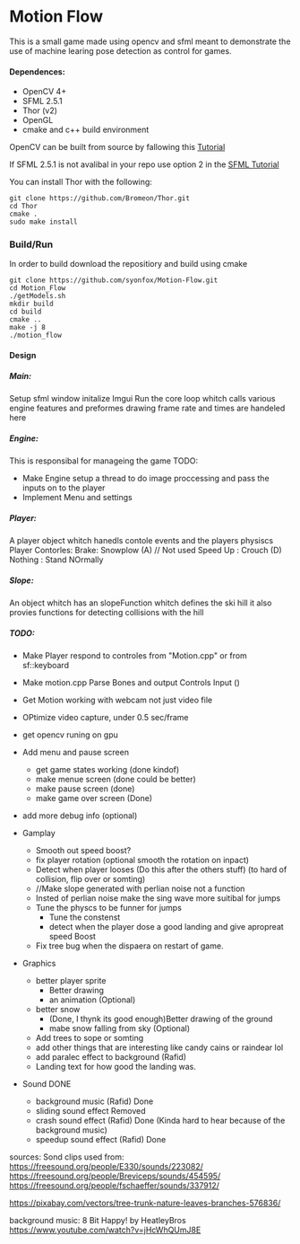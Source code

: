
# Motion Flow

This is a small game made using opencv and sfml meant to demonstrate the
use of machine learing pose detection as control for games.  

#### Dependences:

* OpenCV 4+
* SFML 2.5.1
* Thor (v2)
* OpenGL
* cmake and c++ build environment

OpenCV can be built from source by fallowing this [Tutorial](https://docs.opencv.org/3.4/d7/d9f/tutorial_linux_install.html)

If SFML 2.5.1 is not avalibal in your repo use option 2 in the [SFML Tutorial](https://www.sfml-dev.org/tutorials/2.5/start-linux.php) 

You can install Thor with the following:
```
git clone https://github.com/Bromeon/Thor.git
cd Thor
cmake .
sudo make install
```

### Build/Run
In order to build download the repositiory and build using cmake
```
git clone https://github.com/syonfox/Motion-Flow.git
cd Motion_Flow
./getModels.sh
mkdir build
cd build
cmake ..
make -j 8
./motion_flow
```

#### Design
##### Main:
Setup sfml window
initalize Imgui
Run the core loop whitch calls various engine features and preformes drawing
frame rate and times are handeled here

##### Engine:
This is responsibal for manageing the game
TODO: 
- Make Engine setup a thread to do image proccessing and pass the inputs on to the player
- Implement Menu and settings


##### Player:
A player object whitch hanedls contole events and the players physiscs
Player Contorles:
Brake: Snowplow (A) // Not used
Speed Up : Crouch (D)
Nothing : Stand NOrmally



##### Slope:
An object whitch has an slopeFunction whitch defines the ski hill
it also provies functions for detecting collisions with the hill


##### TODO:

- Make Player respond to controles from "Motion.cpp" or from sf::keyboard
- Make motion.cpp Parse Bones and output Controls Input ()
- Get Motion working with webcam not just video file

- OPtimize video capture, under 0.5 sec/frame
- get opencv runing on gpu


- Add menu and pause screen
    - get game states working (done kindof)
    - make menue screen (done could be better)
    - make pause screen (done)
    - make game over screen (Done)

- add more debug info (optional)

- Gamplay
    - Smooth out speed boost?
    - fix player rotation (optional smooth the rotation on inpact)
    - Detect when player looses (Do this after the others stuff) (to hard of collision, flip over or somting)
    - //Make slope generated with perlian noise not a function
    - Insted of perlian noise make the sing wave more suitibal for jumps
    - Tune the physcs to be funner for jumps
        - Tune the constenst
        - detect when the player dose a good landing and give apropreat speed Boost
    - Fix tree bug when the dispaera on restart of game.

- Graphics

    - better player sprite
        - Better drawing
        - an animation (Optional)
    - better snow
        - (Done, I thynk its good enough)Better drawing of the ground
        - mabe snow falling from sky (Optional)
    - Add trees to sope or somting
    - add other things that are interesting like candy cains or raindear lol
    - add paralec effect to background (Rafid)
    - Landing text for how good the landing was.


- Sound DONE
    - background music (Rafid) Done
    - sliding sound effect Removed
    - crash sound effect  (Rafid) Done (Kinda hard to hear because of the background music)
    - speedup sound effect (Rafid) Done


 sources:
 Sond clips used from:
 https://freesound.org/people/E330/sounds/223082/
 https://freesound.org/people/Breviceps/sounds/454595/
 https://freesound.org/people/fschaeffer/sounds/337912/
 

 https://pixabay.com/vectors/tree-trunk-nature-leaves-branches-576836/

 background music:
 8 Bit Happy! by HeatleyBros
 https://www.youtube.com/watch?v=jHcWhQUmJ8E
